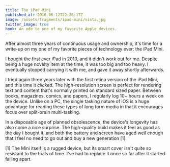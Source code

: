 ```yaml
---
title: The iPad Mini
published_at: 2016-06-12T22:26:17Z
image: /assets/fragments/ipad-mini/vista.jpg
twitter_image: true
hook: An ode to one of my favorite Apple devices.
---
```


After almost three years of continuous usage and ownership, it's time for a
write-up on my one of my favorite pieces of technology ever: the iPad Mini.

I bought the first ever iPad in 2010, and it didn't work out for me. Despite
being a huge novelty item at the time, it was too big and too heavy. I
eventually stopped carrying it with me, and gave it away shortly afterwards.

I tried again three years later with the first retina version of the iPad Mini,
and this time it _clicked_. The high-resolution screen is perfect for rendering
text and content that's normally printed on standard sized paper. Between
books, magazines, comics, and papers, I regularly log 10+ hours a week on the
device. Unlike on a PC, the single tasking nature of iOS is a huge advantage
for reading these types of long form media in that it encourages focus over
split-brain multi-tasking.

In a disposable age of planned obsolescence, the device's longevity has also
come a nice surprise. The high-quality build makes it feel as good as the day I
bought it, and both the battery and screen have aged well enough that I feel no
need to go out and buy a new generation [1].

[1] The Mini itself is a rugged device, but its smart cover isn't quite so
    resistant to the trials of time. I've had to replace it once so far after
    it started falling apart.
